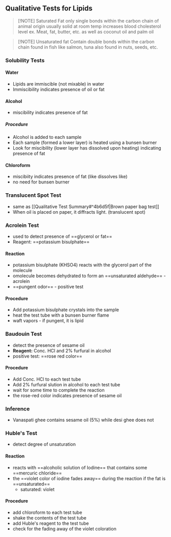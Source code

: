## Qualitative Tests for Lipids

> [!NOTE] Saturated Fat
> only single bonds within the carbon chain
> of animal origin
> usually solid at room temp
> increases blood cholesterol level
> ex. Meat, fat, butter, etc. as well as coconut oil and palm oil

> [!NOTE] Unsaturated fat
> Contain double bonds within the carbon chain
> found in fish like salmon, tuna
> also found in nuts, seeds, etc.

### Solubility Tests
#### Water
- Lipids are immiscible (not mixable) in water
- Immiscibility indicates presence of oil or fat
#### Alcohol
- miscibility indicates presence of fat
##### Procedure
- Alcohol is added to each sample
- Each sample (formed a lower layer) is heated using a bunsen burner
- Look for miscibility (lower layer has dissolved upon heating) indicating presence of fat
#### Chloroform
- miscibiity indicates presence of fat (like dissolves like)
- no need for bunsen burner
### Translucent Spot Test
- same as [[Qualitative Test Summary#^4b6d5f|Brown paper bag test]]
- When oil is placed on paper, it diffracts light. (translucent spot)

### Acrolein Test
- used to detect presence of ==glycerol or fat==
- Reagent: ==potassium bisulphate==
#### Reaction
- potassium bisulphate (KHSO4) reacts with the glycerol part of the molecule 
- omolecule becomes dehydrated to form an ==unsaturated aldehyde== - acrolein 
- ==pungent odor== - positive test
#### Procedure
- Add potassium bisulphate crystals into the sample
- heat the test tube with a bunsen burner flame
- waft vapors - if pungent, it is lipid

### Baudouin Test
- detect the presence of sesame oil
- **Reagent:** Conc. HCl and 2% furfural in alcohol
- positive test: ==rose red color==
#### Procedure
- Add Conc. HCl to each test tube
- Add 2% furfural slution in alcohol to each test tube
- wait for some time to complete the reaction
- the rose-red color indicates presence of sesame oil
### Inference
- Vanaspati ghee contains sesame oil (5%) while desi ghee does not

### Huble's Test
- detect degree of unsaturation
#### Reaction
- reacts with ==alcoholic solution of Iodine== that contains some ==mercuric chloride==
- the ==violet color of iodine fades away== during the reaction if the fat is ==unsaturated==
	- saturated: violet
#### Procedure
- add chloroform to each test tube
- shake the contents of the test tube
- add Huble's reagent to the test tube
- check for the fading away of the violet coloration



